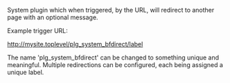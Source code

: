 System plugin which when triggered, by the URL, will redirect to another page with an optional message.

Example trigger URL:

http://mysite.toplevel/plg_system_bfdirect/label

The name 'plg_system_bfdirect' can be changed to something unique and meaningful.
Multiple redirections can be configured, each being assigned a unique label.
